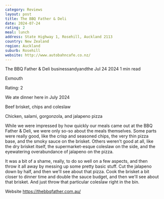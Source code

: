 ```yaml
---
category: Reviews
layout: post
title: The BBQ Father & Deli
date: 2024-07-24
rating: 2
meal: lunch
address: State Highway 1, Rosehill, Auckland 2113
country: New Zealand
region: Auckland
suburb: Rosehill
website: http://www.autobahncafe.co.nz/
---
```


The BBQ Father & Deli
businessandyandthe
Jul 24 2024
1 min read


Exmouth

Rating: 2

We ate dinner here in July 2024

Beef brisket, chips and coleslaw 

Chicken, salami, gorgonzola, and jalapeno pizza

While we were impressed by how quickly our meals came out at the BBQ Father & Deli, we were only so-so about the meals themselves. Some parts were really good, like the crisp and seasoned chips, the very thin pizza base, and the smoky sauce on the brisket. Others weren't good at all, like the dry brisket itself, the supermarket-esque coleslaw on the side, and the eyewatering overabundance of jalapeno on the pizza. 

It was a bit of a shame, really, to do so well on a few aspects, and then throw it all away by messing up some pretty basic stuff. Cut the jalapeno down by half, and then we'll see about that pizza. Cook the brisket a bit closer to dinner time and double the sauce budget, and then we'll see about that brisket. And just throw that particular coleslaw right in the bin.

Website https://thebbqfather.com.au/